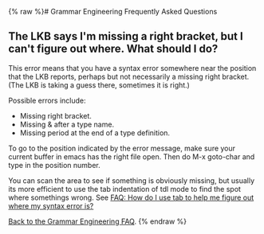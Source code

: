 {% raw %}# Grammar Engineering Frequently Asked Questions

## The LKB says I'm missing a right bracket, but I can't figure out where. What should I do?

This error means that you have a syntax error somewhere near the
position that the LKB reports, perhaps but not necessarily a missing
right bracket. (The LKB is taking a guess there, sometimes it is right.)

Possible errors include:

- Missing right bracket.
- Missing & after a type name.
- Missing period at the end of a type definition.

To go to the position indicated by the error message, make sure your
current buffer in emacs has the right file open. Then do M-x goto-char
and type in the position number.

You can scan the area to see if something is obviously missing, but
usually its more efficient to use the tab indentation of tdl mode to
find the spot where somethings wrong. See [FAQ: How do I use tab to help
me figure out where my syntax error is?](https://delph-in.github.io/docs/matrix/GeFaqTabIndentation)

[Back to the Grammar Engineering FAQ](https://delph-in.github.io/docs/matrix/GrammarEngineeringFAQ).
<update date omitted for speed>{% endraw %}